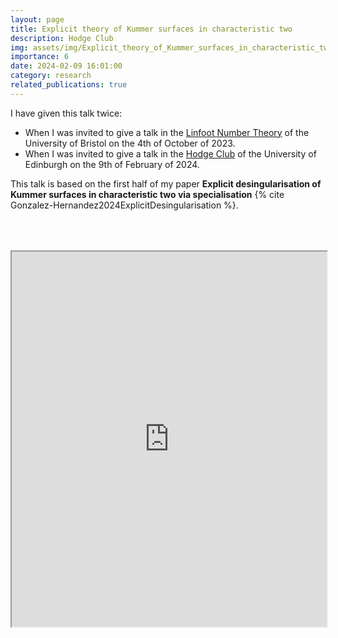 ```yaml
---
layout: page
title: Explicit theory of Kummer surfaces in characteristic two
description: Hodge Club
img: assets/img/Explicit_theory_of_Kummer_surfaces_in_characteristic_two.png
importance: 6
date: 2024-02-09 16:01:00
category: research
related_publications: true
---
```


I have given this talk twice:

<ul>
<li>When I was invited to give a talk in the <a href="https://www.bristolmathsresearch.org/events/linfoot-number-theory/">Linfoot Number Theory</a> of the University of Bristol on the 4th of October of 2023.</li>
<li>When I was invited to give a talk in the <a href="https://hodge.maths.ed.ac.uk/?page_id=38">Hodge Club</a> of the University of Edinburgh on the 9th of February of 2024.</li>
</ul>

This talk is based on the first half of my paper **Explicit desingularisation of Kummer surfaces in characteristic two via specialisation** {% cite Gonzalez-Hernandez2024ExplicitDesingularisation %}.

<div style="padding-bottom: 100px; padding-top: 50px;">
<iframe src="https://drive.google.com/file/d/1Je0e63AW_YWL98wJs63ZV5tXhqkRLEXv/preview" width="100%" height="600px" allow="autoplay"></iframe>
</div>
